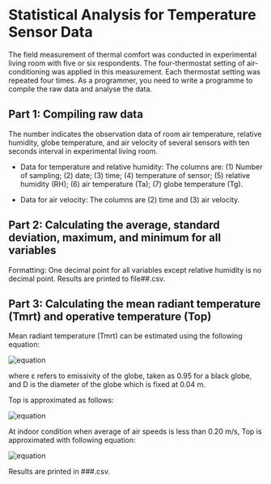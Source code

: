 # Statistical Analysis for Temperature Sensor Data
The field measurement of thermal comfort was conducted in experimental living room with five
or six respondents. The four-thermostat setting of air-conditioning was applied in this
measurement. Each thermostat setting was repeated four times. As a programmer, you need to
write a programme to compile the raw data and analyse the data.

## Part 1: Compiling raw data ##
The number indicates the observation data of room air temperature, relative humidity, globe
temperature, and air velocity of several sensors with ten seconds interval in experimental living
room.

* Data for temperature and relative humidity:
The columns are: (1) Number of sampling; (2) date; (3) time; (4) temperature of sensor; (5)
relative humidity (RH); (6) air temperature (Ta); (7) globe temperature (Tg).

* Data for air velocity:
The columns are (2) time and (3) air velocity.

## Part 2: Calculating the average, standard deviation, maximum, and minimum for all variables ##
Formatting: One decimal point for all variables except relative humidity is no decimal point. Results are printed to file##.csv.

## Part 3: Calculating the mean radiant temperature (Tmrt) and operative temperature (Top) ##
Mean radiant temperature (Tmrt) can be estimated using the following equation:

![equation](https://latex.codecogs.com/svg.image?T_%7Bm%20r%20t%7D=%5Cleft%5B%5Cleft(T_%7Bg%7D&plus;273%5Cright)%5E%7B4%7D&plus;%5Cfrac%7B1.1%20%5Ctimes%2010%5E%7B8%7D%20V_%7Ba%7D%5E%7B0.6%7D%7D%7B%5Cvarepsilon%20D%5E%7B0.4%7D%7D%5Cleft(T_%7Bg%7D-T_%7Ba%7D%5Cright)%5Cright%5D%5E%7B%5Cfrac%7B1%7D%7B4%7D%7D-273)

where ε refers to emissivity of the globe, taken as 0.95 for a black globe, and D is the diameter of
the globe which is fixed at 0.04 m.

Top is approximated as follows:

![equation](https://latex.codecogs.com/svg.image?T_%7Bo%20p%7D=%5Cfrac%7B%5Cleft(T_%7Bm%20r%20t%7D&plus;T_%7Ba%7D%20%5Ctimes%20%5Csqrt%7B10%20V_%7Ba%7D%7D%5Cright)%7D%7B1&plus;%5Csqrt%7B10%20V_%7Ba%7D%7D%7D)

At indoor condition when average of air speeds is less than 0.20 m/s, Top is approximated with following equation:

![equation](https://latex.codecogs.com/svg.image?T_%7Bo%20p%7D=0.5%5Cleft(T_%7Ba%7D&plus;T_%7Bm%20r%20t%7D%5Cright))

Results are printed in ###.csv.
